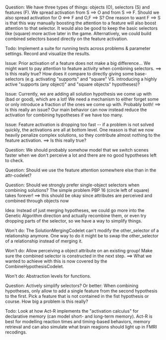Question: We have three types of things: objects (O), selectors (S) and features (F). We spread activation from S ==> O and from S ==> F. Should we also spread activation for O <==> F and O,F ==> S? One reason to want F ==> S is that this way manually boosting the attention to a feature will also boost attention to that selector. It would also be good to keep the basic selectors like (square) more active later in the game.
Alternatively, we could build combined selectors based directly on the feature activation.

Todo: Implement a suite for running tests across problems & parameter settings. Record and visualize the results.

Issue: Prior activation of a feature does not make a big difference... We might want to pay attention to feature activity when combining selectors.
==> Is this really true? How does it compare to directly giving some base-selectors (e.g. activating "supports" and "square" VS. introducing a highly active "supports (any object)" and "square objects" hypotheses)?

Issue: Currently, we are adding all solution hypothesis we come up with (bad or good), which are a lot! We need a mechanism to either forget some or only introduce a fraction of the ones we come up with. Probably both!
==> Is this really an issue? Our main behavior can now instead reduce the activation for combining hypotheses if we have too many.


Issue: Feature activation is dropping too fast -- if a problem is not solved quickly, the activations are all at bottom level. One reason is that we now heavily penalize complex solutions, so they contribute almost nothing to the feature activation.
==> Is this really true?

Question: We should probably somehow model that we switch scenes faster when we don't perceive a lot and there are no good hypotheses left to check.

Question: Should we use the feature attention somewhere else than in the attr-codelet?

Question: Should we strongly prefer single-object selectors when combining solutions? The simple problem PBP 16 (circle left of square) takes forever!
==> this should be okay since attributes are perceived and combined through objects now

Idea: Instead of just merging hypotheses, we could go more into the Genetic Algorithm direction and actually recombine them, or even try dropping parts of the selector, so we have a way to simplify things.

Won't do: The SolutionMergingCodelet can't modify the other_selector of a relationship anymore. One way to do it might be to swap the other_selector of a relationship instead of merging it.

Won't do: Allow perceiving a object attribute on an existing group! Make sure the combined selector is constructed in the next step.
==> What we wanted to achieve with this is now covered by the CombineHypothesisCodelet.

Won't do: Abstraction levels for functions.

Question: Actively simplify selectors? Or better: When combining hypotheses, only allow to add a single feature from the second hypothesis to the first. Pick a feature that is not contained in the fist hypothesis or course.
How big a problem is this really?

Todo: Look at how Act-R implements the "activation calculus" for declarative memory (can model short- and long-term memory). Act-R is best for modelling reaction times and timing-based behaviors, memory retrieval and can also simulate what brain reagions should light up in FMRI recodings.
